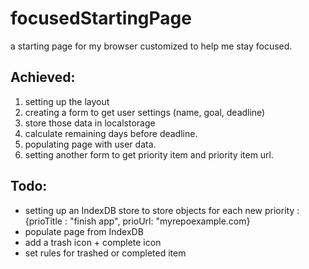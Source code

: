 # focusedStartingPage
a starting page for my browser customized to help me stay focused.


## Achieved:

1. setting up the layout
2. creating a form to get user settings (name, goal, deadline)
3. store those data in localstorage
4. calculate remaining days before deadline.
5. populating page with user data.
6. setting another form to get priority item and priority item url.


## Todo:

* setting up an IndexDB store to store objects for each new priority :{prioTitle : "finish app", prioUrl: "myrepoexample.com}
* populate page from IndexDB
* add a trash icon + complete icon
* set rules for trashed or completed item
